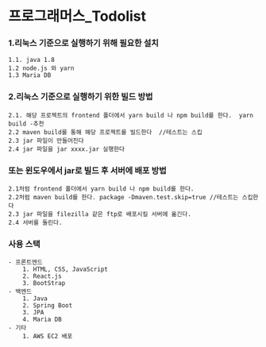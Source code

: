 # 프로그래머스_Todolist

### 1.리눅스 기준으로 실행하기 위해 필요한 설치
 	1.1. java 1.8
	1.2 node.js 와 yarn
	1.3 Maria DB

### 2.리눅스 기준으로 실행하기 위한 빌드 방법
 	2.1. 해당 프로젝트의 frontend 폴더에서 yarn build 나 npm build를 한다.  yarn build -추천 
	2.2 maven build를 통해 해당 프로젝트를 빌드한다  //테스트는 스킵
	2.3 jar 파일이 만들어진다
	2.4 jar 파일을 jar xxxx.jar 실행한다

### 또는 윈도우에서 jar로 빌드 후 서버에 배포 방법
	2.1처럼 frontend 폴더에서 yarn build 나 npm build를 한다.
	2.2처럼 maven build를 한다. package -Dmaven.test.skip=true //테스트는 스킵한다
	2.3 jar 파일을 filezilla 같은 ftp로 배포시킬 서버에 옮긴다.
	2.4 서버를 돌린다.

### 사용 스택

```
- 프론트엔드
	1. HTML, CSS, JavaScript
	2. React.js
	3. BootStrap
- 백엔드
	1. Java
	2. Spring Boot
	3. JPA
	4. Maria DB
- 기타
	1. AWS EC2 배포
```
